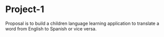 # Project-1
Proposal is to build a children language learning application to translate a word from English to Spanish or vice versa. 
